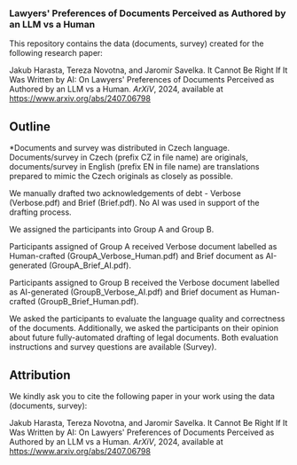 ### Lawyers' Preferences of Documents Perceived as Authored by an LLM vs a Human

This repository contains the data (documents, survey) created for the following research paper:

Jakub Harasta, Tereza Novotna, and Jaromir Savelka. It Cannot Be Right If It Was Written by AI: On Lawyers' Preferences of Documents Perceived as Authored by an LLM vs a Human. _ArXiV_, 2024, available at https://www.arxiv.org/abs/2407.06798

## Outline

*Documents and survey was distributed in Czech language. Documents/survey in Czech (prefix CZ in file name) are originals, documents/survey in English (prefix EN in file name) are translations prepared to mimic the Czech originals as closely as possible.

We manually drafted two acknowledgements of debt - Verbose (Verbose.pdf) and Brief (Brief.pdf). No AI was used in support of the drafting process.

We assigned the participants into Group A and Group B.

Participants assigned of Group A received Verbose document labelled as Human-crafted (GroupA_Verbose_Human.pdf) and Brief document as AI-generated (GroupA_Brief_AI.pdf).

Participants assigned to Group B received the Verbose document labelled as AI-generated (GroupB_Verbose_AI.pdf) and Brief document as Human-crafted (GroupB_Brief_Human.pdf).

We asked the participants to evaluate the language quality and correctness of the documents. Additionally, we asked the participants on their opinion about future fully-automated drafting of legal documents. Both evaluation instructions and survey questions are available (Survey).

## Attribution

We kindly ask you to cite the following paper in your work using the data (documents, survey):

Jakub Harasta, Tereza Novotna, and Jaromir Savelka. It Cannot Be Right If It Was Written by AI: On Lawyers' Preferences of Documents Perceived as Authored by an LLM vs a Human. _ArXiV_, 2024, available at https://www.arxiv.org/abs/2407.06798

